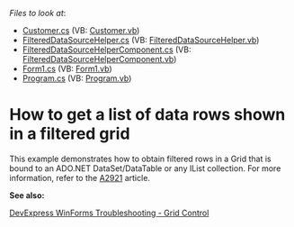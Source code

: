 <!-- default file list -->
*Files to look at*:

* [Customer.cs](./CS/Customer.cs) (VB: [Customer.vb](./VB/Customer.vb))
* [FilteredDataSourceHelper.cs](./CS/FilteredDataSourceHelperComponent/FilteredDataSourceHelper.cs) (VB: [FilteredDataSourceHelper.vb](./VB/FilteredDataSourceHelperComponent/FilteredDataSourceHelper.vb))
* [FilteredDataSourceHelperComponent.cs](./CS/FilteredDataSourceHelperComponent/FilteredDataSourceHelperComponent.cs) (VB: [FilteredDataSourceHelperComponent.vb](./VB/FilteredDataSourceHelperComponent/FilteredDataSourceHelperComponent.vb))
* [Form1.cs](./CS/Form1.cs) (VB: [Form1.vb](./VB/Form1.vb))
* [Program.cs](./CS/Program.cs) (VB: [Program.vb](./VB/Program.vb))
<!-- default file list end -->
# How to get a list of data rows shown in a filtered grid


<p>This example demonstrates how to obtain filtered rows in a Grid that is bound to an ADO.NET DataSet/DataTable or any IList collection. For more information, refer to the <a href="https://www.devexpress.com/Support/Center/p/A2921">A2921</a> article.</p>


<b>See also:</b>

[DevExpress WinForms Troubleshooting - Grid Control](https://go.devexpress.com/CheatSheets_WinForms_Examples_T934742.aspx)

<br/>


